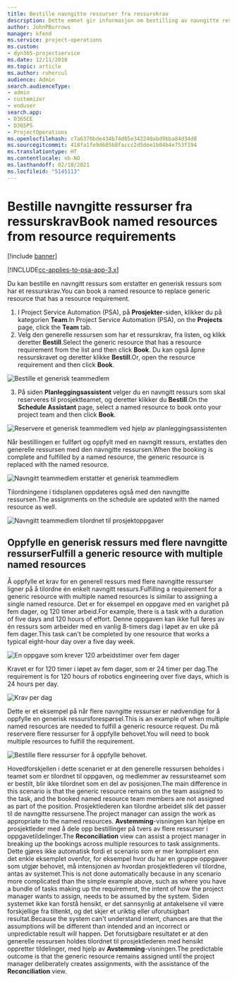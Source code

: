 ```yaml
---
title: Bestille navngitte ressurser fra ressurskrav
description: Dette emnet gir informasjon om bestilling av navngitte ressurser for et generisk ressurskrav.
author: JohnPBurrows
manager: kfend
ms.service: project-operations
ms.custom:
- dyn365-projectservice
ms.date: 12/11/2018
ms.topic: article
ms.author: ruhercul
audience: Admin
search.audienceType:
- admin
- customizer
- enduser
search.app:
- D365CE
- D365PS
- ProjectOperations
ms.openlocfilehash: c7a6370bde434b74d05e342240abd9bba84d34d8
ms.sourcegitcommit: 418fa1fe9d605b8faccc2d5dee1b04b4e753f194
ms.translationtype: HT
ms.contentlocale: nb-NO
ms.lasthandoff: 02/10/2021
ms.locfileid: "5145113"
---
```

# <a name="book-named-resources-from-resource-requirements"></a><span data-ttu-id="9d1dc-103">Bestille navngitte ressurser fra ressurskrav</span><span class="sxs-lookup"><span data-stu-id="9d1dc-103">Book named resources from resource requirements</span></span>

[!include [banner](../includes/psa-now-project-operations.md)]

[!INCLUDE[cc-applies-to-psa-app-3.x](../includes/cc-applies-to-psa-app-3x.md)]

<span data-ttu-id="9d1dc-104">Du kan bestille en navngitt ressurs som erstatter en generisk ressurs som har et ressurskrav.</span><span class="sxs-lookup"><span data-stu-id="9d1dc-104">You can book a named resource to replace generic resource that has a resource requirement.</span></span>

1. <span data-ttu-id="9d1dc-105">I Project Service Automation (PSA), på **Prosjekter**-siden, klikker du på kategorien **Team**.</span><span class="sxs-lookup"><span data-stu-id="9d1dc-105">In Project Service Automation (PSA), on the **Projects** page, click the **Team** tab.</span></span>
2. <span data-ttu-id="9d1dc-106">Velg den generelle ressursen som har et ressurskrav, fra listen, og klikk deretter **Bestill**.</span><span class="sxs-lookup"><span data-stu-id="9d1dc-106">Select the generic resource that has a resource requirement from the list and then click **Book**.</span></span> <span data-ttu-id="9d1dc-107">Du kan også åpne ressurskravet og deretter klikke **Bestill**.</span><span class="sxs-lookup"><span data-stu-id="9d1dc-107">Or, open the resource requirement and then click **Book**.</span></span>


![Bestille et generisk teammedlem](media/RM-how-to-14.png)


3. <span data-ttu-id="9d1dc-109">På siden **Planleggingsassistent** velger du en navngitt ressurs som skal reserveres til prosjektteamet, og deretter klikker du **Bestill**.</span><span class="sxs-lookup"><span data-stu-id="9d1dc-109">On the **Schedule Assistant** page, select a named resource to book onto your project team and then click **Book**.</span></span>

![Reservere et generisk teammedlem ved hjelp av planleggingsassistenten](media/RM-how-to-15.png)

<span data-ttu-id="9d1dc-111">Når bestillingen er fullført og oppfylt med en navngitt ressurs, erstattes den generelle ressursen med den navngitte ressursen.</span><span class="sxs-lookup"><span data-stu-id="9d1dc-111">When the booking is complete and fulfilled by a named resource, the generic resource is replaced with the named resource.</span></span>

![Navngitt teammedlem erstatter et generisk teammedlem](media/RM-how-to-16.png)

<span data-ttu-id="9d1dc-113">Tilordningene i tidsplanen oppdateres også med den navngitte ressursen.</span><span class="sxs-lookup"><span data-stu-id="9d1dc-113">The assignments on the schedule are updated with the named resource as well.</span></span>

![Navngitt teammedlem tilordnet til prosjektoppgaver](media/RM-how-to-17.png)

## <a name="fulfill-a-generic-resource-with-multiple-named-resources"></a><span data-ttu-id="9d1dc-115">Oppfylle en generisk ressurs med flere navngitte ressurser</span><span class="sxs-lookup"><span data-stu-id="9d1dc-115">Fulfill a generic resource with multiple named resources</span></span>
<span data-ttu-id="9d1dc-116">Å oppfylle et krav for en generell ressurs med flere navngitte ressurser ligner på å tilordne én enkelt navngitt ressurs.</span><span class="sxs-lookup"><span data-stu-id="9d1dc-116">Fulfilling a requirement for a generic resource with multiple named resources is similar to assigning a single named resource.</span></span> <span data-ttu-id="9d1dc-117">Det er for eksempel en oppgave med en varighet på fem dager, og 120 timer arbeid.</span><span class="sxs-lookup"><span data-stu-id="9d1dc-117">For example, there is a task with a duration of five days and 120 hours of effort.</span></span> <span data-ttu-id="9d1dc-118">Denne oppgaven kan ikke full føres av én ressurs som arbeider med en vanlig 8-timers dag i løpet av en uke på fem dager.</span><span class="sxs-lookup"><span data-stu-id="9d1dc-118">This task can't be completed by one resource that works a typical eight-hour day over a five day week.</span></span> 

![En oppgave som krever 120 arbeidstimer over fem dager](media/RM-how-to-21.png)

<span data-ttu-id="9d1dc-120">Kravet er for 120 timer i løpet av fem dager, som er 24 timer per dag.</span><span class="sxs-lookup"><span data-stu-id="9d1dc-120">The requirement is for 120 hours of robotics engineering over five days, which is 24 hours per day.</span></span>

![Krav per dag](media/RM-how-to-22.png)

<span data-ttu-id="9d1dc-122">Dette er et eksempel på når flere navngitte ressurser er nødvendige for å oppfylle en generisk ressursforespørsel.</span><span class="sxs-lookup"><span data-stu-id="9d1dc-122">This is an example of when multiple named resources are needed to fulfill a generic resource request.</span></span> <span data-ttu-id="9d1dc-123">Du må reservere flere ressurser for å oppfylle behovet.</span><span class="sxs-lookup"><span data-stu-id="9d1dc-123">You will need to book multiple resources to fulfill the requirement.</span></span>

![Bestille flere ressurser for å oppfylle behovet.](media/RM-how-to-23.png)

<span data-ttu-id="9d1dc-125">Hovedforskjellen i dette scenariet er at den generelle ressursen beholdes i teamet som er tilordnet til oppgaven, og medlemmer av ressursteamet som er bestilt, blir ikke tilordnet som en del av posisjonen.</span><span class="sxs-lookup"><span data-stu-id="9d1dc-125">The main difference in this scenario is that the generic resource remains on the team assigned to the task, and the booked named resource team members are not assigned as part of the position.</span></span> <span data-ttu-id="9d1dc-126">Prosjektlederen kan tilordne arbeidet slik det passer til de navngitte ressursene.</span><span class="sxs-lookup"><span data-stu-id="9d1dc-126">The project manager can assign the work as appropriate to the named resources.</span></span> <span data-ttu-id="9d1dc-127">**Avstemming**-visningen kan hjelpe en prosjektleder med å dele opp bestillinger på tvers av flere ressurser i oppgavetildelinger.</span><span class="sxs-lookup"><span data-stu-id="9d1dc-127">The **Reconciliation** view can assist a project manager in breaking up the bookings across multiple resources to task assignments.</span></span> <span data-ttu-id="9d1dc-128">Dette gjøres ikke automatisk fordi et scenario som er mer komplisert enn det enkle eksemplet ovenfor, for eksempel hvor du har en gruppe oppgaver som utgjør behovet, må intensjonen av hvordan prosjektlederen vil tilordne, antas av systemet.</span><span class="sxs-lookup"><span data-stu-id="9d1dc-128">This is not done automatically because in any scenario more complicated than the simple example above, such as where you have a bundle of tasks making up the requirement, the intent of how the project manager wants to assign, needs to be assumed by the system.</span></span> <span data-ttu-id="9d1dc-129">Siden systemet ikke kan forstå hensikt, er det sannsynlig at antakelsene vil være forskjellige fra tiltenkt, og det skjer et uriktig eller uforutsigbart resultat.</span><span class="sxs-lookup"><span data-stu-id="9d1dc-129">Because the system can't understand intent, chances are that the assumptions will be different than intended and an incorrect or unpredictable result will happen.</span></span> <span data-ttu-id="9d1dc-130">Det forutsigbare resultatet er at den generelle ressursen holdes tilordnet til prosjektlederen med hensikt oppretter tildelinger, med hjelp av **Avstemming**-visningen.</span><span class="sxs-lookup"><span data-stu-id="9d1dc-130">The predictable outcome is that the generic resource remains assigned until the project manager deliberately creates assignments, with the assistance of the **Reconciliation** view.</span></span>


